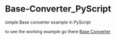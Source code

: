 # Base-Converter_PyScript
simple Base converter example in PyScript

to see the working example go there <a href="https://lorebadtime.github.io/Base-Converter_PyScript/">Base Converter<a>
